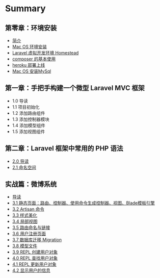 # Summary

## 第零章：环境安装

* [简介](README.md)
* [Mac OS 环境安装](chapter1.md)
* [Laravel 虚拟开发环境 Homestead](laravel-xu-ni-kai-fa-huan-jing-homestead.md)
* [composer 的基本使用](di-yi-zhang-ff1a-zu-jian-hua-kai-fa-yu-composer-de-shi-yong/composerde-ji-ben-shi-yong.md)
* [heroku 部署上线](heroku-bu-shu.md)
* [Mac OS 安装MySql](mac-os-an-zhuang-mysql.md)

## 第一章：手把手构建一个微型 Laravel MVC 框架

* 1.0 导读
* 1.1 项目初始化
* 1.2 添加路由组件
* 1.3 添加控制器模块
* 1.4 添加模型组件
* 1.5 添加视图组件

## 第二章：Laravel 框架中常用的 PHP 语法

* [2.0 导读](di-er-zhang-ff1a-laravel-kuang-jia-zhong-chang-yong-de-php-yu-fa/20-ben-zhang-dao-du.md)
* [2.1 命名空间](di-er-zhang-ff1a-laravel-kuang-jia-zhong-chang-yong-de-php-yu-fa/21-ming-ming-kong-jian.md)

## 实战篇：微博系统

* [导读](shi-zhan-pian-ff1a-wei-bo-xi-tong/dao-du.md)
* [3.1  静态页面：路由、控制器、使用命令生成控制器、视图、Blade模板引擎](shi-zhan-pian-ff1a-wei-bo-xi-tong/31-jing-tai-ye-mian.md)
* [3.2 Artisan 命令](shi-zhan-pian-ff1a-wei-bo-xi-tong/32-artisan-ming-ling.md)
* [3.3 样式美化](shi-zhan-pian-ff1a-wei-bo-xi-tong/33-yang-shi-mei-hua.md)
* [3.4 局部视图](shi-zhan-pian-ff1a-wei-bo-xi-tong/34-ju-bu-shi-tu.md)
* [3.5 路由命名与链接](shi-zhan-pian-ff1a-wei-bo-xi-tong/35-lu-you-ming-ming-yu-lian-jie.md)
* [3.6  用户注册页面](shi-zhan-pian-ff1a-wei-bo-xi-tong/36-yong-hu-zhu-ce-ye-mian.md)
* [3.7 数据库迁移 Migration](shi-zhan-pian-ff1a-wei-bo-xi-tong/37-shu-ju-ku-qian-yi.md)
* [3.8 模型文件](shi-zhan-pian-ff1a-wei-bo-xi-tong/38-mo-xing-wen-jian.md)
* [3.9 REPL 创建用户对象 ](shi-zhan-pian-ff1a-wei-bo-xi-tong/39-repl-chuang-jian-yong-hu-dui-xiang.md)
* [4.0 REPL 查找用户对象](shi-zhan-pian-ff1a-wei-bo-xi-tong/40-repl-cha-zhao-yong-hu-dui-xiang.md)
* [4.1 REPL 更新用户对象](shi-zhan-pian-ff1a-wei-bo-xi-tong/41-repl-geng-xin-yong-hu-dui-xiang.md)
* [4.2 显示用户的信息](shi-zhan-pian-ff1a-wei-bo-xi-tong/42-xian-shi-yong-hu-de-xin-xi.md)


